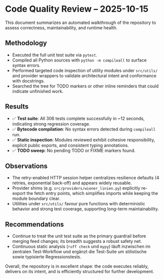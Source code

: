 # Code Quality Review – 2025-10-15

This document summarizes an automated walkthrough of the repository to assess correctness, maintainability, and runtime health.

## Methodology

- Executed the full unit test suite via `pytest`.
- Compiled all Python sources with `python -m compileall` to surface syntax errors.
- Performed targeted code inspection of utility modules under `src/utils/` and provider wrappers to validate architectural intent and conformance with docstrings.
- Searched the tree for TODO markers or other inline reminders that could indicate unfinished work.

## Results

- ✅ **Test suite**: All 306 tests complete successfully in ~12 seconds, indicating strong regression coverage.
- ✅ **Bytecode compilation**: No syntax errors detected during `compileall` run.
- ✅ **Static inspection**: Modules reviewed exhibit cohesive responsibility, explicit public exports, and consistent typing annotations.
- ✅ **TODO sweep**: No pending TODO or FIXME markers found.

## Observations

- The retry-enabled HTTP session helper centralizes resilience defaults (4 retries, exponential back-off) and appears widely reusable.
- Provider shims (e.g. `src/providers/wiener_linien.py`) explicitly re-export the fetch entry points, which simplifies imports while keeping the module boundary clear.
- Utilities under `src/utils/` favour pure functions with deterministic behavior and strong test coverage, supporting long-term maintainability.

## Recommendations

- Continue to treat the unit test suite as the primary guardrail before merging feed changes; its breadth suggests a robust safety net.
- Continuous static analysis (`ruff check` und `mypy`) läuft inzwischen im zentralen Test-Workflow und ergänzt die Test-Suite um stilistische sowie typisierte Regressionstests.

Overall, the repository is in excellent shape: the code executes reliably, delivers on its intent, and is efficiently structured for further development.
